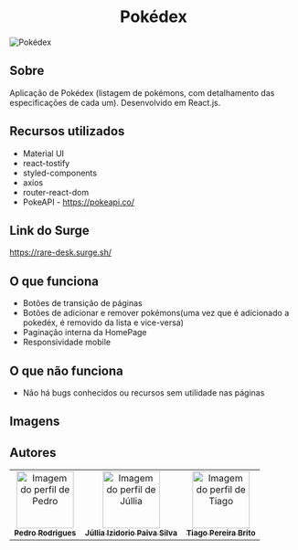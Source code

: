 # <h1 align='center'>Pokédex </h1>

![Pokédex](https://user-images.githubusercontent.com/48807462/122606641-aa1db700-d04f-11eb-89ca-9b4971d14bd1.png)

## Sobre
Aplicação de Pokédex (listagem de pokémons, com detalhamento das especificações de cada um). Desenvolvido em React.js.

## Recursos utilizados
- Material UI
- react-tostify
- styled-components
- axios
- router-react-dom
- PokeAPI - <a href="https://pokeapi.co/">https://pokeapi.co/</a>

## Link do Surge
<a href="https://rare-desk.surge.sh/">https://rare-desk.surge.sh/</a>

## O que funciona
- Botões de transição de páginas
- Botões de adicionar e remover pokémons(uma vez que é adicionado a pokedéx, é removido da lista e vice-versa)
- Paginação interna da HomePage
- Responsividade mobile

## O que não funciona
- Não há bugs conhecidos ou recursos sem utilidade nas páginas

## Imagens


## Autores

<table>
  <tr>
    <td align="center"><a href="https://github.com/IELSK">
    <img src="https://avatars.githubusercontent.com/u/48807462?v=4" width="100px" alt="Imagem do perfil de Pedro"/>
    <br />
    <sub><b>Pedro Rodrigues</b></sub>
      <td align="center"><a href="https://github.com/JULLIAIP">
    <img src="https://avatars.githubusercontent.com/u/81257067?v=4" width="100px" alt="Imagem do perfil de Júllia"/>
    <br />
    <sub><b>Júllia Izidorio Paiva Silva</b></sub>
        <td align="center"><a href="https://github.com/Tiagopb00">
    <img src="https://avatars.githubusercontent.com/u/81537288?v=4" width="100px" alt="Imagem do perfil de Tiago"/>
    <br />
    <sub><b>Tiago Pereira Brito</b></sub>
</table>
